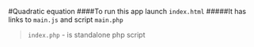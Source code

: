 #Quadratic equation
####To run this app launch `index.html`
#####It has links to `main.js` and script `main.php`

>`index.php` - is standalone php script
